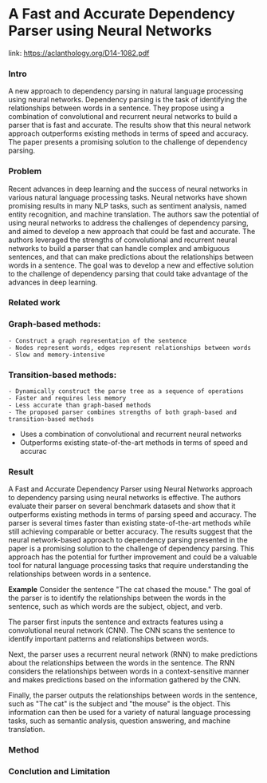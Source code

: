 # A Fast and Accurate Dependency Parser using Neural Networks
link: https://aclanthology.org/D14-1082.pdf
### Intro
A new approach to dependency parsing in natural language processing using neural networks. Dependency parsing is the task of identifying the relationships between words in a sentence. They propose using a combination of convolutional and recurrent neural networks to build a parser that is fast and accurate. The results show that this neural network approach outperforms existing methods in terms of speed and accuracy. The paper presents a promising solution to the challenge of dependency parsing.

### Problem
Recent advances in deep learning and the success of neural networks in various natural language processing tasks. Neural networks have shown promising results in many NLP tasks, such as sentiment analysis, named entity recognition, and machine translation. The authors saw the potential of using neural networks to address the challenges of dependency parsing, and aimed to develop a new approach that could be fast and accurate. The authors leveraged the strengths of convolutional and recurrent neural networks to build a parser that can handle complex and ambiguous sentences, and that can make predictions about the relationships between words in a sentence. The goal was to develop a new and effective solution to the challenge of dependency parsing that could take advantage of the advances in deep learning.

### Related work
### Graph-based methods:
    - Construct a graph representation of the sentence
    - Nodes represent words, edges represent relationships between words
    - Slow and memory-intensive
### Transition-based methods:
    - Dynamically construct the parse tree as a sequence of operations
    - Faster and requires less memory
    - Less accurate than graph-based methods
    - The proposed parser combines strengths of both graph-based and transition-based methods
- Uses a combination of convolutional and recurrent neural networks
- Outperforms existing state-of-the-art methods in terms of speed and accurac

### Result
A Fast and Accurate Dependency Parser using Neural Networks approach to dependency parsing using neural networks is effective. The authors evaluate their parser on several benchmark datasets and show that it outperforms existing methods in terms of parsing speed and accuracy. The parser is several times faster than existing state-of-the-art methods while still achieving comparable or better accuracy. The results suggest that the neural network-based approach to dependency parsing presented in the paper is a promising solution to the challenge of dependency parsing. This approach has the potential for further improvement and could be a valuable tool for natural language processing tasks that require understanding the relationships between words in a sentence.

**Example**
Consider the sentence "The cat chased the mouse." The goal of the parser is to identify the relationships between the words in the sentence, such as which words are the subject, object, and verb.

The parser first inputs the sentence and extracts features using a convolutional neural network (CNN). The CNN scans the sentence to identify important patterns and relationships between words.

Next, the parser uses a recurrent neural network (RNN) to make predictions about the relationships between the words in the sentence. The RNN considers the relationships between words in a context-sensitive manner and makes predictions based on the information gathered by the CNN.

Finally, the parser outputs the relationships between words in the sentence, such as "The cat" is the subject and "the mouse" is the object. This information can then be used for a variety of natural language processing tasks, such as semantic analysis, question answering, and machine translation.

### Method

### Conclution and Limitation


